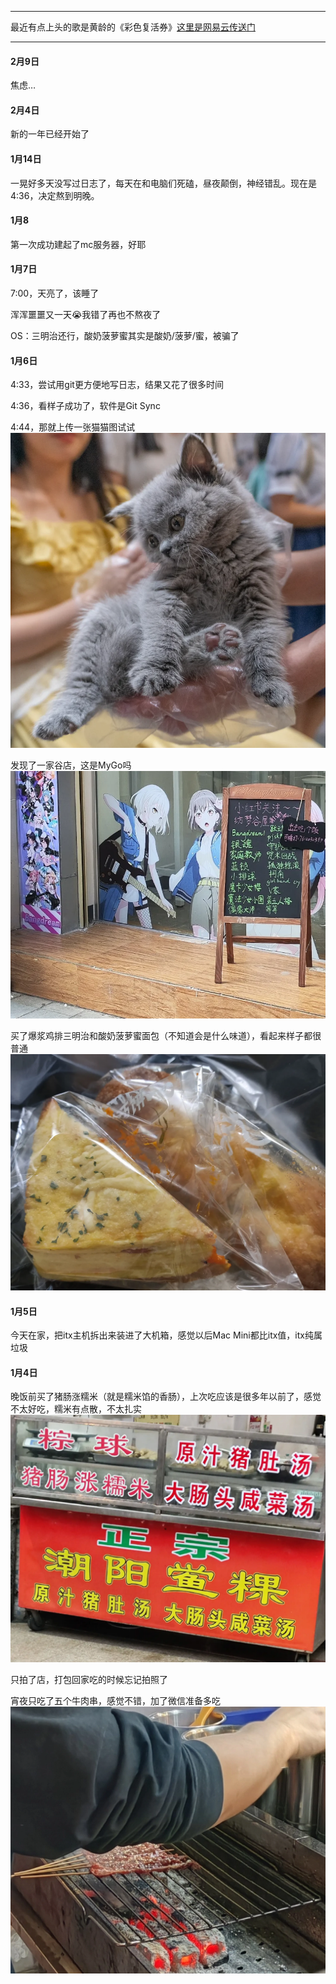 ***
最近有点上头的歌是黄龄的《彩色复活券》[这里是网易云传送门](https://y.music.163.com/m/song?id=2641552552)

***

#### 2月9日
焦虑…

#### 2月4日
新的一年已经开始了

#### 1月14日
一晃好多天没写过日志了，每天在和电脑们死磕，昼夜颠倒，神经错乱。现在是4:36，决定熬到明晚。

#### 1月8
第一次成功建起了mc服务器，好耶

#### 1月7日
7:00，天亮了，该睡了

浑浑噩噩又一天😭我错了再也不熬夜了

OS：三明治还行，酸奶菠萝蜜其实是酸奶/菠萝/蜜，被骗了

#### 1月6日
4:33，尝试用git更方便地写日志，结果又花了很多时间

4:36，看样子成功了，软件是Git Sync

4:44，那就上传一张猫猫图试试
![测试猫猫图](/img/测试猫猫图.webp)

发现了一家谷店，这是MyGo吗
![谷店](/img/谷店.webp)

买了爆浆鸡排三明治和酸奶菠萝蜜面包（不知道会是什么味道），看起来样子都很普通
![面包](/img/面包.webp)

#### 1月5日

今天在家，把itx主机拆出来装进了大机箱，感觉以后Mac Mini都比itx值，itx纯属垃圾

#### 1月4日

晚饭前买了猪肠涨糯米（就是糯米馅的香肠），上次吃应该是很多年以前了，感觉不太好吃，糯米有点散，不太扎实
![猪肠涨糯米](/img/猪肠涨糯米.webp)

只拍了店，打包回家吃的时候忘记拍照了

宵夜只吃了五个牛肉串，感觉不错，加了微信准备多吃
![牛肉串](/img/牛肉串.webp)
